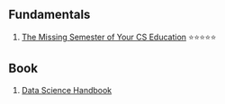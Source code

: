 ## Fundamentals
 
1. [The Missing Semester of Your CS Education](https://missing.csail.mit.edu/2020/) ⭐️⭐️⭐️⭐️⭐️





## Book
1. [Data Science Handbook](https://github.com/creatorcao/PythonDataScienceHandbook)
